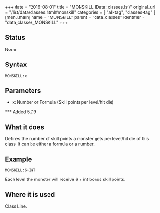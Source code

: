 +++
date = "2016-08-01"
title = "MONSKILL (Data: classes.lst)"
original_url = "/list/data/classes.html#monskill"
categories = [ "all-tag", "classes-tag" ]
[menu.main]
    name = "MONSKILL"
    parent = "data_classes"
    identifier = "data_classes_MONSKILL"
+++

## Status

None

## Syntax

`MONSKILL:x`

## Parameters

-   x: Number or Formula (Skill points per
    level/hit die)



<span id="monskill"></span> \*\*\* Added 5.7.9

What it does
------------

Defines the number of skill points a monster gets per level/hit die of
this class. It can be either a formula or a number.

Example
-------

`MONSKILL:6+INT`

Each level the monster will receive 6 + int bonus skill points.

Where it is used
----------------

Class Line.


